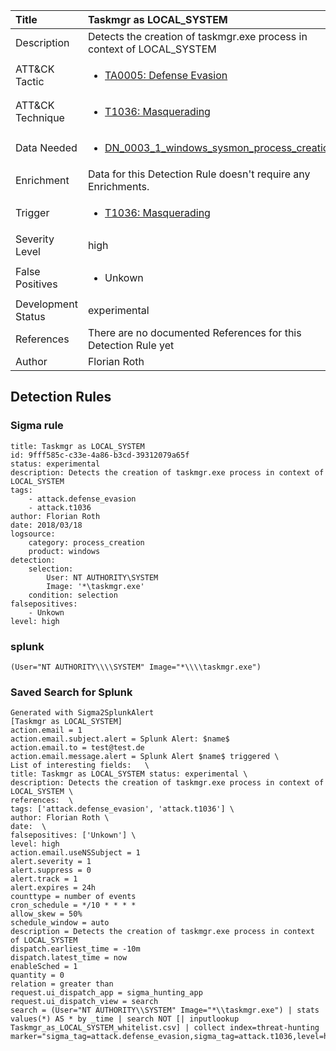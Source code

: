 | Title                | Taskmgr as LOCAL_SYSTEM                                                                                                                                                 |
|:---------------------|:------------------------------------------------------------------------------------------------------------------------------------------------------------|
| Description          | Detects the creation of taskmgr.exe process in context of LOCAL_SYSTEM                                                                                                                                           |
| ATT&amp;CK Tactic    |  <ul><li>[TA0005: Defense Evasion](https://attack.mitre.org/tactics/TA0005)</li></ul>  |
| ATT&amp;CK Technique | <ul><li>[T1036: Masquerading](https://attack.mitre.org/techniques/T1036)</li></ul>  |
| Data Needed          | <ul><li>[DN_0003_1_windows_sysmon_process_creation](../Data_Needed/DN_0003_1_windows_sysmon_process_creation.md)</li></ul>  |
| Enrichment           |  Data for this Detection Rule doesn't require any Enrichments.  |
| Trigger              | <ul><li>[T1036: Masquerading](../Triggers/T1036.md)</li></ul>  |
| Severity Level       | high |
| False Positives      | <ul><li>Unkown</li></ul>  |
| Development Status   | experimental |
| References           |  There are no documented References for this Detection Rule yet  |
| Author               | Florian Roth |


## Detection Rules

### Sigma rule

```
title: Taskmgr as LOCAL_SYSTEM
id: 9fff585c-c33e-4a86-b3cd-39312079a65f
status: experimental
description: Detects the creation of taskmgr.exe process in context of LOCAL_SYSTEM
tags:
    - attack.defense_evasion
    - attack.t1036
author: Florian Roth
date: 2018/03/18
logsource:
    category: process_creation
    product: windows
detection:
    selection:
        User: NT AUTHORITY\SYSTEM
        Image: '*\taskmgr.exe'
    condition: selection
falsepositives:
    - Unkown
level: high

```





### splunk
    
```
(User="NT AUTHORITY\\\\SYSTEM" Image="*\\\\taskmgr.exe")
```






### Saved Search for Splunk

```
Generated with Sigma2SplunkAlert
[Taskmgr as LOCAL_SYSTEM]
action.email = 1
action.email.subject.alert = Splunk Alert: $name$
action.email.to = test@test.de
action.email.message.alert = Splunk Alert $name$ triggered \
List of interesting fields:   \
title: Taskmgr as LOCAL_SYSTEM status: experimental \
description: Detects the creation of taskmgr.exe process in context of LOCAL_SYSTEM \
references:  \
tags: ['attack.defense_evasion', 'attack.t1036'] \
author: Florian Roth \
date:  \
falsepositives: ['Unkown'] \
level: high
action.email.useNSSubject = 1
alert.severity = 1
alert.suppress = 0
alert.track = 1
alert.expires = 24h
counttype = number of events
cron_schedule = */10 * * * *
allow_skew = 50%
schedule_window = auto
description = Detects the creation of taskmgr.exe process in context of LOCAL_SYSTEM
dispatch.earliest_time = -10m
dispatch.latest_time = now
enableSched = 1
quantity = 0
relation = greater than
request.ui_dispatch_app = sigma_hunting_app
request.ui_dispatch_view = search
search = (User="NT AUTHORITY\\SYSTEM" Image="*\\taskmgr.exe") | stats values(*) AS * by _time | search NOT [| inputlookup Taskmgr_as_LOCAL_SYSTEM_whitelist.csv] | collect index=threat-hunting marker="sigma_tag=attack.defense_evasion,sigma_tag=attack.t1036,level=high"
```
